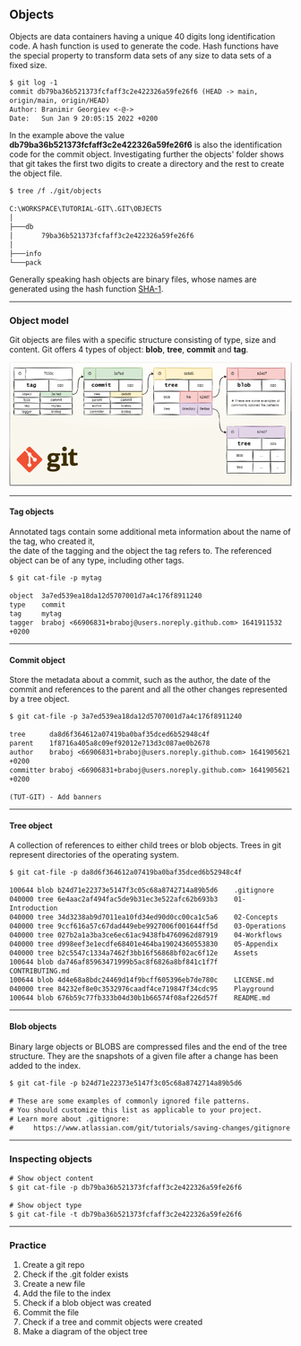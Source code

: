 ## Objects

Objects are data containers having a unique 40 digits long identification 
code. A hash function is used to generate the code. Hash functions have the 
special property to transform data sets of any size to data sets of a fixed 
size.

```shell
$ git log -1
commit db79ba36b521373fcfaff3c2e422326a59fe26f6 (HEAD -> main, origin/main, origin/HEAD)
Author: Branimir Georgiev <-@->
Date:   Sun Jan 9 20:05:15 2022 +0200
```

In the example above the value **db79ba36b521373fcfaff3c2e422326a59fe26f6** is 
also the identification code for the commit object. Investigating further 
the objects' folder shows that git takes the first two digits to create a 
directory and the rest to create the object file. 

```
$ tree /f ./git/objects

C:\WORKSPACE\TUTORIAL-GIT\.GIT\OBJECTS
│  
├───db
│       79ba36b521373fcfaff3c2e422326a59fe26f6
│
├───info
└───pack
```

Generally speaking hash objects are binary files, whose names are generated 
using the hash function [SHA-1](https://en.wikipedia.org/wiki/SHA-1). 

-------------------------------------------------------------------------------
### Object model

Git objects are files with a specific structure consisting of type, size and
content. Git offers 4 types of object: **blob**, **tree**, **commit** and
**tag**. 

![Git Objects](../Assets/images/git-object-model.png)

-------------------------------------------------------------------------------
#### Tag objects
Annotated tags contain some additional meta information about the name of the tag, who created it,  
the date of the tagging and the object the tag refers to. The referenced object can be of any 
type, including other tags.

```shell
$ git cat-file -p mytag

object  3a7ed539ea18da12d5707001d7a4c176f8911240
type    commit
tag     mytag
tagger  braboj <66906831+braboj@users.noreply.github.com> 1641911532 +0200

```

-------------------------------------------------------------------------------
#### Commit object
Store the metadata about a commit, such as the author, the date of the commit
and references to the parent and all the other changes represented by a tree object.

```shell
$ git cat-file -p 3a7ed539ea18da12d5707001d7a4c176f8911240

tree      da8d6f364612a07419ba0baf35dced6b52948c4f
parent    1f8716a405a8c09ef92012e713d3c087ae0b2678
author    braboj <66906831+braboj@users.noreply.github.com> 1641905621 +0200
committer braboj <66906831+braboj@users.noreply.github.com> 1641905621 +0200

(TUT-GIT) - Add banners
```

-------------------------------------------------------------------------------
#### Tree object
A collection of references to either child trees or blob objects. Trees in git represent 
directories of the operating system.

```shell
$ git cat-file -p da8d6f364612a07419ba0baf35dced6b52948c4f

100644 blob b24d71e22373e5147f3c05c68a8742714a89b5d6    .gitignore
040000 tree 6e4aac2af494fac5de9b31ec3e522afc62b693b3    01-Introduction
040000 tree 34d3238ab9d7011ea10fd34ed90d0cc00ca1c5a6    02-Concepts
040000 tree 9ccf616a57c67dad449ebe9927006f001644ff5d    03-Operations
040000 tree 027b2a1a3ba3ce6ec61ac9438fb4760962d87919    04-Workflows
040000 tree d998eef3e1ecdfe68401e464ba19024360553830    05-Appendix
040000 tree b2c5547c1334a7462f3bb16f56868bf02ac6f12e    Assets
100644 blob da746af85963471999b5ac8f6826a8bf841c1f7f    CONTRIBUTING.md
100644 blob 4d4e68a8bdc24469d14f9bcff605396eb7de780c    LICENSE.md
040000 tree 84232ef8e0c3532976caadf4ce719847f34cdc95    Playground
100644 blob 676b59c77fb333b04d30b1b66574f08af226d57f    README.md
```

-------------------------------------------------------------------------------
#### Blob objects
Binary large objects or BLOBS are compressed files and the end of the tree
structure. They are the snapshots of a given file after a change has been 
added to the index.

```shell
$ git cat-file -p b24d71e22373e5147f3c05c68a8742714a89b5d6

# These are some examples of commonly ignored file patterns.
# You should customize this list as applicable to your project.
# Learn more about .gitignore:
#     https://www.atlassian.com/git/tutorials/saving-changes/gitignore

```
-------------------------------------------------------------------------------
### Inspecting objects

```shell
# Show object content
$ git cat-file -p db79ba36b521373fcfaff3c2e422326a59fe26f6

# Show object type
$ git cat-file -t db79ba36b521373fcfaff3c2e422326a59fe26f6
```
-------------------------------------------------------------------------------
### Practice

1. Create a git repo
2. Check if the .git folder exists
3. Create a new file
4. Add the file to the index
5. Check if a blob object was created
6. Commit the file
7. Check if a tree and commit objects were created
8. Make a diagram of the object tree
